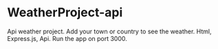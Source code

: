 # WeatherProject-api
Api weather project.
Add your town or country to see the weather.
Html, Express.js, Api.
Run the app on port 3000.
